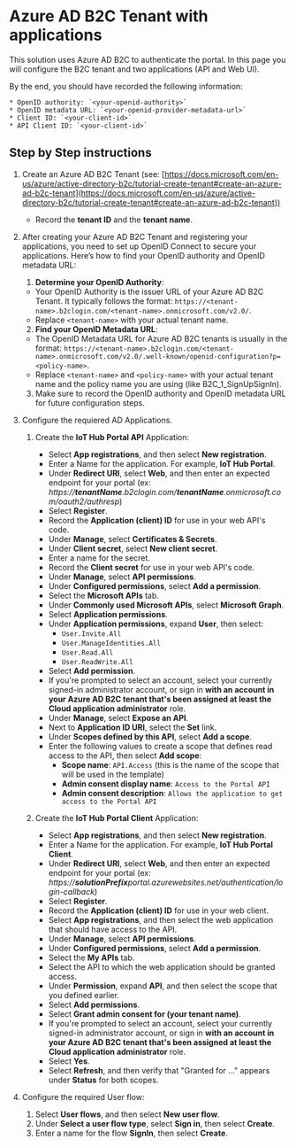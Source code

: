 # Azure AD B2C Tenant with applications

This solution uses Azure AD B2C to authenticate the portal.
In this page you will configure the B2C tenant and two applications (API and Web UI).

By the end, you should have recorded the following information:

    * OpenID authority: `<your-openid-authority>`
    * OpenID metadata URL: `<your-openid-provider-metadata-url>`
    * Client ID: `<your-client-id>`
    * API Client ID: `<your-client-id>`

## Step by Step instructions

1. Create an Azure AD B2C Tenant (see: [https://docs.microsoft.com/en-us/azure/active-directory-b2c/tutorial-create-tenant#create-an-azure-ad-b2c-tenant](https://docs.microsoft.com/en-us/azure/active-directory-b2c/tutorial-create-tenant#create-an-azure-ad-b2c-tenant))
    * Record the **tenant ID** and the **tenant name**.

1. After creating your Azure AD B2C Tenant and registering your applications, you need to set up OpenID Connect to secure your applications. Here’s how to find your OpenID authority and OpenID metadata URL:

    1. **Determine your OpenID Authority**:
    - Your OpenID Authority is the issuer URL of your Azure AD B2C Tenant. It typically follows the format: `https://<tenant-name>.b2clogin.com/<tenant-name>.onmicrosoft.com/v2.0/`.
    - Replace `<tenant-name>` with your actual tenant name.

    2. **Find your OpenID Metadata URL**:
    - The OpenID Metadata URL for Azure AD B2C tenants is usually in the format: `https://<tenant-name>.b2clogin.com/<tenant-name>.onmicrosoft.com/v2.0/.well-known/openid-configuration?p=<policy-name>`.
    - Replace `<tenant-name>` and `<policy-name>` with your actual tenant name and the policy name you are using (like B2C_1_SignUpSignIn).
    3. Make sure to record the OpenID authority and OpenID metadata URL for future configuration steps.
1. Configure the requiered AD Applications.
    1. Create the **IoT Hub Portal API** Application:
        * Select **App registrations**, and then select **New registration**.
        * Enter a Name for the application. For example, **IoT Hub Portal**.
        * Under **Redirect URI**, select **Web**, and then enter an expected endpoint for your portal (ex: _https://**tenantName**.b2clogin.com/**tenantName**.onmicrosoft.com/oauth2/authresp_)
        * Select **Register**.
        * Record the **Application (client) ID** for use in your web API's code.
        * Under **Manage**, select **Certificates & Secrets**.
        * Under **Client secret**, select **New client secret**.
        * Enter a name for the secret.
        * Record the **Client secret** for use in your web API's code.
        * Under **Manage**, select **API permissions**.
        * Under **Configured permissions**, select **Add a permission**.
        * Select the **Microsoft APIs** tab.
        * Under **Commonly used Microsoft APIs**, select **Microsoft Graph**.
        * Select **Application permissions**.
        * Under **Application permissions**, expand **User**, then select:
            * ``User.Invite.All``
            * ``User.ManageIdentities.All``
            * ``User.Read.All``
            * ``User.ReadWrite.All``
        * Select **Add permission**.
        * If you're prompted to select an account, select your currently signed-in administrator account, or sign in **with an account in your Azure AD B2C tenant that's been assigned at least the Cloud application administrator** role.
        * Under **Manage**, select **Expose an API**.
        * Next to **Application ID URI**, select the **Set** link.
        * Under **Scopes defined by this API**, select **Add a scope**.
        * Enter the following values to create a scope that defines read access to the API, then select **Add scope**:
            * **Scope name**: ``API.Access`` (this is the name of the scope that will be used in the template)
            * **Admin consent display name**: ``Access to the Portal API``
            * **Admin consent description**: ``Allows the application to get access to the Portal API``

    2. Create the **IoT Hub Portal Client** Application:
        * Select **App registrations**, and then select **New registration**.
        * Enter a Name for the application. For example, **IoT Hub Portal Client**.
        * Under **Redirect URI**, select **Web**, and then enter an expected endpoint for your portal (ex: _https://**solutionPrefix**portal.azurewebsites.net/authentication/login-callback_)
        * Select **Register**.
        * Record the **Application (client) ID** for use in your web client.
        * Select **App registrations**, and then select the web application that should have access to the API.
        * Under **Manage**, select **API permissions**.
        * Under **Configured permissions**, select **Add a permission**.
        * Select the **My APIs** tab.
        * Select the API to which the web application should be granted access.
        * Under **Permission**, expand **API**, and then select the scope that you defined earlier.
        * Select **Add permissions**.
        * Select **Grant admin consent for (your tenant name)**.
        * If you're prompted to select an account, select your currently signed-in administrator account, or sign in **with an account in your Azure AD B2C tenant that's been assigned at least the Cloud application administrator** role.
        * Select **Yes**.
        * Select **Refresh**, and then verify that "Granted for ..." appears under **Status** for both scopes.

1. Configure the required User flow:
    1. Select **User flows**, and then select **New user flow**.
    2. Under **Select a user flow type**, select **Sign in**, then select **Create**.
    3. Enter a name for the flow **SignIn**, then select **Create**.
